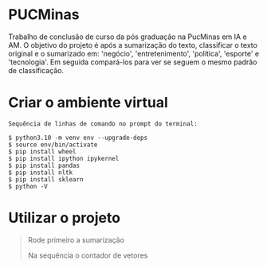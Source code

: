 # PUCMinas

Trabalho de conclusão de curso da pós graduação na PucMinas em IA e AM.
O objetivo do projeto é após a sumarização do texto, classificar o texto original e o sumarizado em:
'negócio', 'entretenimento', 'política', 'esporte' e 'tecnologia'.
Em seguida compará-los para ver se seguem o mesmo padrão de classificação.

# Criar o ambiente virtual

```prompt
Sequência de linhas de comando no prompt do terminal:

$ python3.10 -m venv env --upgrade-deps
$ source env/bin/activate
$ pip install wheel
$ pip install ipython ipykernel
$ pip install pandas
$ pip install nltk
$ pip install sklearn
$ python -V
```

# Utilizar o projeto

> Rode primeiro a sumarização
>
> Na sequência o contador de vetores
